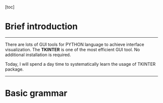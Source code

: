 [toc]

# Brief introduction

---

There are lots of GUI tools for PYTHON language to achieve interface visualization. The **TKINTER** is one of the most efficient GUI tool. No additional installation is required.

Today, I will spend a day time to systematically learn the usage of TKINTER package.

---

# Basic grammar

